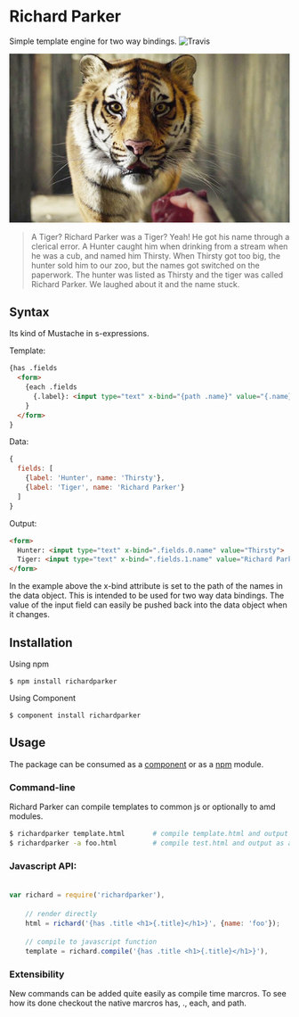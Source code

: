 # Richard Parker

Simple template engine for two way bindings.
![Travis](https://api.travis-ci.org/manuelstofer/richardparker.png)

![Richard Parker](resources/richard-parker.jpg)

> A Tiger? Richard Parker was a Tiger?
> Yeah! He got his name through a clerical error. A Hunter caught him when drinking from a
> stream when he was a cub, and named him Thirsty. When Thirsty got too big, the hunter sold
> him to our zoo, but the names got switched on the paperwork. The hunter was listed as
> Thirsty and the tiger was called Richard Parker. We laughed about it and the name stuck.

## Syntax

Its kind of Mustache in s-expressions.

Template:

```HTML
{has .fields
  <form>
    {each .fields
      {.label}: <input type="text" x-bind="{path .name}" value="{.name}">
    }
  </form>
}
```

Data:

```Javascript
{
  fields: [
    {label: 'Hunter', name: 'Thirsty'},
    {label: 'Tiger', name: 'Richard Parker'}
  ]
}
```

Output:

```HTML
<form>
  Hunter: <input type="text" x-bind=".fields.0.name" value="Thirsty">
  Tiger: <input type="text" x-bind=".fields.1.name" value="Richard Parker">
</form>
```

In the example above the x-bind attribute is set to the path of the names in
the data object. This is intended to be used for two way data bindings.
The value of the input field can easily be pushed back into the data object
when it changes.


## Installation

Using npm

```
$ npm install richardparker
```

Using Component

```
$ component install richardparker
```

## Usage

The package can be consumed as a [component](http://github.com/component/component) or as a
[npm](http://npmjs.org/) module.

### Command-line

Richard Parker can compile templates to common js or optionally to amd modules.

```bash
$ richardparker template.html       # compile template.html and output to stdout
$ richardparker -a foo.html         # compile test.html and output as amd module
```

### Javascript API:

```Javascript

var richard = require('richardparker'),

    // render directly
    html = richard('{has .title <h1>{.title}</h1>}', {name: 'foo'});

    // compile to javascript function
    template = richard.compile('{has .title <h1>{.title}</h1>}'),

```

### Extensibility

New commands can be added quite easily as compile time marcros. To see how its done
checkout the native marcros has, ., each, and path.



